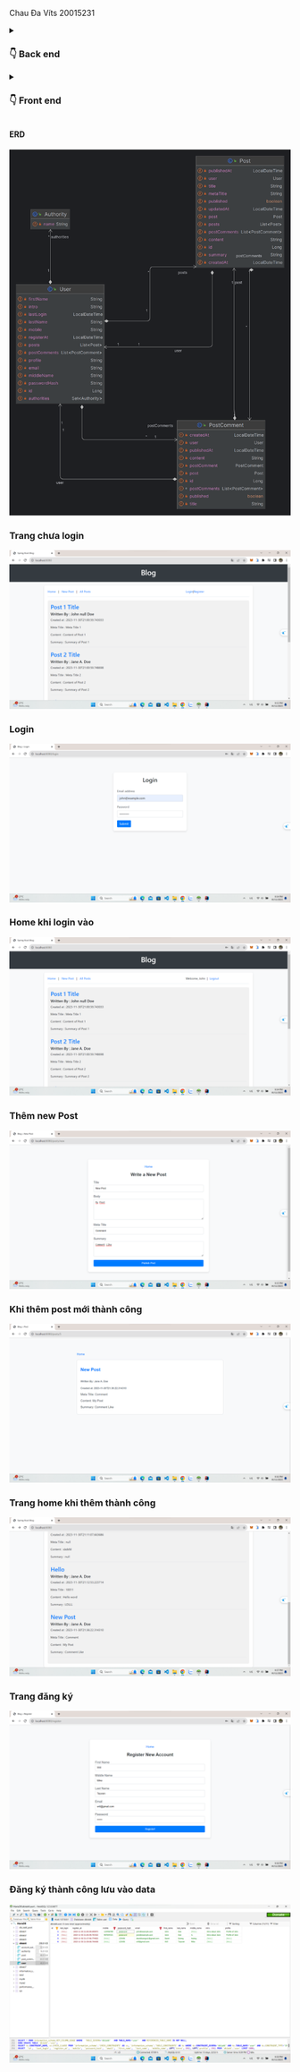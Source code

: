 
Chau Đa Víts 20015231
<details>
  <summary><h3>👇 Back end</h3> </summary>
  
  ## BACK-END
  > GET
  > POST
  > PUT
  > DELETE

</details>
<details>
  <summary><h3>👇 Front end </h3> </summary>
  
  ## FRONT-END 
- Tạo giao diện trang web blog. <br>
- Sử dụng: `Spring Boot Application` <br>
</details>

#### ERD
![](img/ERD.png)

### Trang chưa login 
![index](img/index.png)

### Login 
![login](img/login.png)

### Home khi login vào
![login](img/homeLogin.png)

### Thêm new Post
![post](img/newPost.png)

### Khi thêm post mới thành công
![post](img/homePost.png)

### Trang home khi thêm thành công
![post](img/loadPost.png)

### Trang đăng ký
![dk](img/register.png)

### Đăng ký thành công lưu vào data
![dk](img/afterReg.png)

